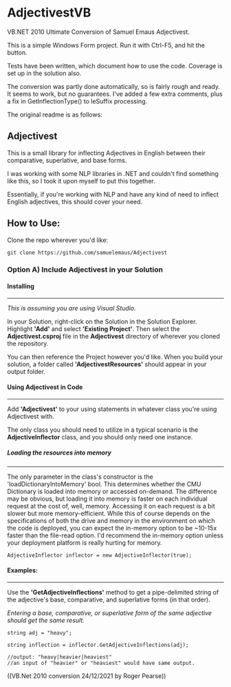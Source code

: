 # AdjectivestVB
VB.NET 2010 Ultimate Conversion of Samuel Emaus Adjectivest.  

This is a simple Windows Form project.  Run it with Ctrl-F5, and hit the button.

Tests have been written, which document how to use the code.  Coverage is set up in the solution also.

The conversion was partly done automatically, so is fairly rough and ready.  It seems to work, but no guarantees.  I've added a few extra comments, plus a fix in GetInflectionType() to leSuffix processing. 

The original readme is as follows:

## Adjectivest

This is a small library for inflecting Adjectives in English between their comparative, superlative, and base forms.

I was working with some NLP libraries in .NET and couldn't find something like this, so I took it upon myself to put this together.

Essentially, if you're working with NLP and have any kind of need to inflect English adjectives, this should cover your need. 

## How to Use:

Clone the repo wherever you'd like:

```
git clone https://github.com/samuelemaus/Adjectivest
```

### Option A) Include Adjectivest in your Solution

#### Installing
______________

*This is assuming you are using Visual Studio.*

In your Solution, right-click on the Solution in the Solution Explorer.  Highlight **'Add'** and select **'Existing Project'**.  Then select the **Adjectivest.csproj** file in the **Adjectivest** directory of wherever you cloned the repository.

You can then reference the Project however you'd like.  When you build your solution, a folder called **'AdjectivestResources'** should appear in your output folder.

#### Using Adjectivest in Code
______________

Add **'Adjectivest'** to your using statements in whatever class you're using Adjectivest with.

The only class you should need to utilize in a typical scenario is the **AdjectiveInflector** class, and you should only need one instance.

##### Loading the resources into memory
______________

The only parameter in the class's constructor is the 'loadDictionaryIntoMemory' bool.  This determines whether the CMU Dictionary is loaded into memory or accessed on-demand.  The difference may be obvious, but loading it into memory is faster on each individual request at the cost of, well, memory.  Accessing it on each request is a bit slower but more memory-efficient.  While this of course depends on the specifications of both the drive and memory in the environment on which the code is deployed, you can expect the in-memory option to be ~10-15x faster than the file-read option.  I'd recommend the in-memory option unless your deployment platform is really hurting for memory.

`AdjectiveInflector inflector = new AdjectiveInflector(true);`

#### Examples:
______________

Use the **'GetAdjectiveInflections'** method to get a pipe-delimited string of the adjective's base, comparative, and superlative forms (in that order).

*Entering a base, comparative, or superlative form of the same adjective should get the same result.*

```
string adj = "heavy";

string inflection = inflector.GetAdjectiveInflections(adj);

//output: "heavy|heavier|heaviest"
//an input of "heavier" or "heaviest" would have same output.
```

((VB.Net 2010 conversion 24/12/2021 by Roger Pearse))
